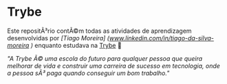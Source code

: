 # Trybe

Este repositÃ³rio contÃ©m todas as atividades de aprendizagem desenvolvidas por _[Tiago Moreira] (www.linkedin.com/in/tiago-da-silva-moreira
)_ enquanto estudava na [Trybe](https://www.betrybe.com/) :rocket:

_"A Trybe Ã© uma escola do futuro para qualquer pessoa que queira melhorar de vida e construir uma carreira de sucesso em tecnologia, onde a pessoa sÃ³ paga quando conseguir um bom trabalho."_
